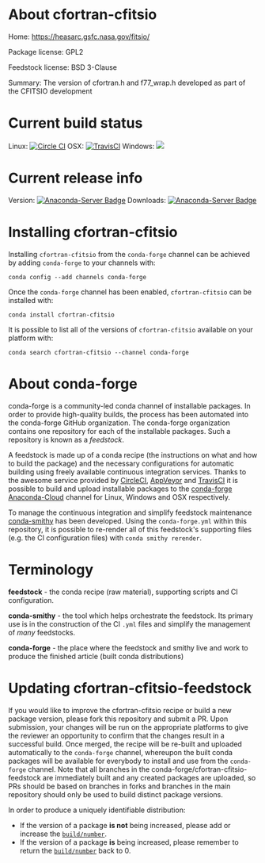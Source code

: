 About cfortran-cfitsio
======================

Home: https://heasarc.gsfc.nasa.gov/fitsio/

Package license: GPL2

Feedstock license: BSD 3-Clause

Summary: The version of cfortran.h and f77_wrap.h developed as part of the CFITSIO development



Current build status
====================

Linux: [![Circle CI](https://circleci.com/gh/conda-forge/cfortran-cfitsio-feedstock.svg?style=shield)](https://circleci.com/gh/conda-forge/cfortran-cfitsio-feedstock)
OSX: [![TravisCI](https://travis-ci.org/conda-forge/cfortran-cfitsio-feedstock.svg?branch=master)](https://travis-ci.org/conda-forge/cfortran-cfitsio-feedstock)
Windows: ![](https://cdn.rawgit.com/conda-forge/conda-smithy/90845bba35bec53edac7a16638aa4d77217a3713/conda_smithy/static/disabled.svg)

Current release info
====================
Version: [![Anaconda-Server Badge](https://anaconda.org/conda-forge/cfortran-cfitsio/badges/version.svg)](https://anaconda.org/conda-forge/cfortran-cfitsio)
Downloads: [![Anaconda-Server Badge](https://anaconda.org/conda-forge/cfortran-cfitsio/badges/downloads.svg)](https://anaconda.org/conda-forge/cfortran-cfitsio)

Installing cfortran-cfitsio
===========================

Installing `cfortran-cfitsio` from the `conda-forge` channel can be achieved by adding `conda-forge` to your channels with:

```
conda config --add channels conda-forge
```

Once the `conda-forge` channel has been enabled, `cfortran-cfitsio` can be installed with:

```
conda install cfortran-cfitsio
```

It is possible to list all of the versions of `cfortran-cfitsio` available on your platform with:

```
conda search cfortran-cfitsio --channel conda-forge
```


About conda-forge
=================

conda-forge is a community-led conda channel of installable packages.
In order to provide high-quality builds, the process has been automated into the
conda-forge GitHub organization. The conda-forge organization contains one repository
for each of the installable packages. Such a repository is known as a *feedstock*.

A feedstock is made up of a conda recipe (the instructions on what and how to build
the package) and the necessary configurations for automatic building using freely
available continuous integration services. Thanks to the awesome service provided by
[CircleCI](https://circleci.com/), [AppVeyor](http://www.appveyor.com/)
and [TravisCI](https://travis-ci.org/) it is possible to build and upload installable
packages to the [conda-forge](https://anaconda.org/conda-forge)
[Anaconda-Cloud](http://docs.anaconda.org/) channel for Linux, Windows and OSX respectively.

To manage the continuous integration and simplify feedstock maintenance
[conda-smithy](http://github.com/conda-forge/conda-smithy) has been developed.
Using the ``conda-forge.yml`` within this repository, it is possible to re-render all of
this feedstock's supporting files (e.g. the CI configuration files) with ``conda smithy rerender``.


Terminology
===========

**feedstock** - the conda recipe (raw material), supporting scripts and CI configuration.

**conda-smithy** - the tool which helps orchestrate the feedstock.
                   Its primary use is in the construction of the CI ``.yml`` files
                   and simplify the management of *many* feedstocks.

**conda-forge** - the place where the feedstock and smithy live and work to
                  produce the finished article (built conda distributions)


Updating cfortran-cfitsio-feedstock
===================================

If you would like to improve the cfortran-cfitsio recipe or build a new
package version, please fork this repository and submit a PR. Upon submission,
your changes will be run on the appropriate platforms to give the reviewer an
opportunity to confirm that the changes result in a successful build. Once
merged, the recipe will be re-built and uploaded automatically to the
`conda-forge` channel, whereupon the built conda packages will be available for
everybody to install and use from the `conda-forge` channel.
Note that all branches in the conda-forge/cfortran-cfitsio-feedstock are
immediately built and any created packages are uploaded, so PRs should be based
on branches in forks and branches in the main repository should only be used to
build distinct package versions.

In order to produce a uniquely identifiable distribution:
 * If the version of a package **is not** being increased, please add or increase
   the [``build/number``](http://conda.pydata.org/docs/building/meta-yaml.html#build-number-and-string).
 * If the version of a package **is** being increased, please remember to return
   the [``build/number``](http://conda.pydata.org/docs/building/meta-yaml.html#build-number-and-string)
   back to 0.
